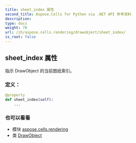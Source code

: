```yaml
---
title: sheet_index 属性
second_title: Aspose.Cells for Python via .NET API 参考资料
description:
type: docs
weight: 70
url: /zh/aspose.cells.rendering/drawobject/sheet_index/
is_root: false
---
```

## sheet_index 属性

指示 DrawObject 的当前图纸索引。
### 定义：
```python
@property
def sheet_index(self):
    ...
```

### 也可以看看
* 模块 [aspose.cells.rendering](../../)
* 类 [DrawObject](/cells/python-net/zh/aspose.cells.rendering/drawobject)
